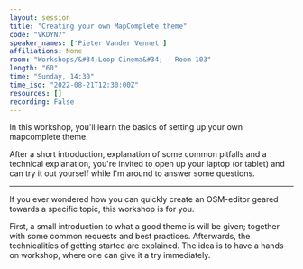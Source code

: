 ```yaml
---
layout: session
title: "Creating your own MapComplete theme"
code: "VKDYN7"
speaker_names: ['Pieter Vander Vennet']
affiliations: None
room: "Workshops/&#34;Loop Cinema&#34; - Room 103"
length: "60"
time: "Sunday, 14:30"
time_iso: "2022-08-21T12:30:00Z"
resources: []
recording: False
---
```


In this workshop, you'll learn the basics of setting up your own mapcomplete theme.

After a short introduction, explanation of some common pitfalls and a technical explanation, you're invited to open up your laptop (or tablet) and can try it out yourself while I'm around to answer some questions.

<hr>

If you ever wondered how you can quickly create an OSM-editor geared towards a specific topic, this workshop is for you.

First, a small introduction to what a good theme is will be given; together with some common requests and best practices. Afterwards, the technicalities of getting started are explained. The idea is to have a hands-on workshop, where one can give it a try immediately.


